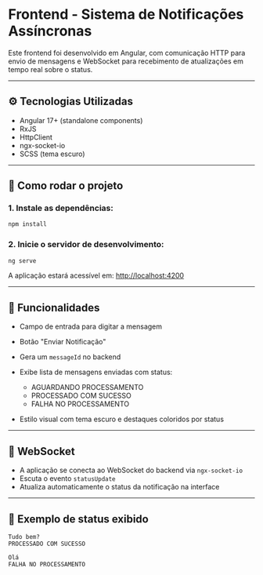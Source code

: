 # Frontend - Sistema de Notificações Assíncronas

Este frontend foi desenvolvido em Angular, com comunicação HTTP para envio de mensagens e WebSocket para recebimento de atualizações em tempo real sobre o status.

---

## ⚙️ Tecnologias Utilizadas

* Angular 17+ (standalone components)
* RxJS
* HttpClient
* ngx-socket-io
* SCSS (tema escuro)

---

## 🚀 Como rodar o projeto

### 1. Instale as dependências:

```bash
npm install
```

### 2. Inicie o servidor de desenvolvimento:

```bash
ng serve
```

A aplicação estará acessível em: [http://localhost:4200](http://localhost:4200)

---

## 📆 Funcionalidades

* Campo de entrada para digitar a mensagem
* Botão "Enviar Notificação"
* Gera um `messageId` no backend
* Exibe lista de mensagens enviadas com status:

  * AGUARDANDO PROCESSAMENTO
  * PROCESSADO COM SUCESSO
  * FALHA NO PROCESSAMENTO
* Estilo visual com tema escuro e destaques coloridos por status

---

## 🔌 WebSocket

* A aplicação se conecta ao WebSocket do backend via `ngx-socket-io`
* Escuta o evento `statusUpdate`
* Atualiza automaticamente o status da notificação na interface

---

## 🌟 Exemplo de status exibido

```
Tudo bem?
PROCESSADO COM SUCESSO

Olá
FALHA NO PROCESSAMENTO
```
